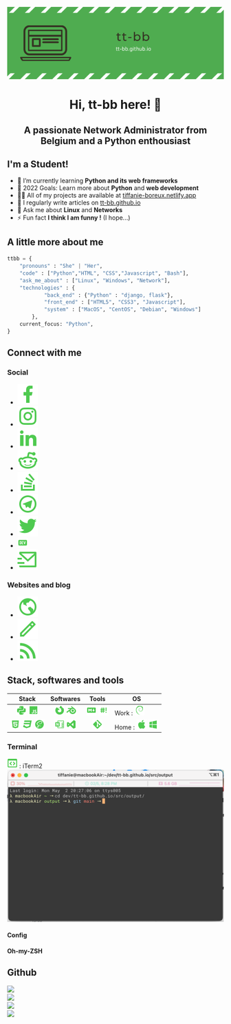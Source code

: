 <p align="center"><img src="https://raw.githubusercontent.com/tt-bb/tt-bb/main/assets/banner.png" /></p>

<h1 align="center">Hi, tt-bb here! 👋</h1>
<h2 align="center">A passionate Network Administrator from Belgium and a Python enthousiast</h2>

<!-- <img src="https://komarev.com/ghpvc/?username=tt-bb&label=Profile%20views&color=4caf4f&style=flat" alt="tt-bb" /> -->


## I'm a Student!

- 🌱 I’m currently learning **Python and its web frameworks**
- 🥅 2022 Goals: Learn more about **Python** and **web development**
- 👨‍💻 All of my projects are available at [tiffanie-boreux.netlify.app](https://tiffanie-boreux.netlify.app)
- 📝 I regularly write articles on [tt-bb.github.io](https://tt-bb.github.io)
- 💬 Ask me about **Linux** and **Networks**
- ⚡ Fun fact **I think I am funny !** (I hope...)

## A little more about me

```python
ttbb = {
    "pronouns" : "She" | "Her",
    "code" : ["Python","HTML", "CSS","Javascript", "Bash"],
    "ask_me_about" : ["Linux", "Windows", "Network"],
    "technologies" : {
            "back_end" : {"Python" : "django, flask"},
            "front_end" : ["HTML5", "CSS3", "Javascript"],
            "system" : ["MacOS", "CentOS", "Debian", "Windows"]
        },
    current_focus: "Python",
}
```

## Connect with me

### Social

- <a href="https://fb.com/tiffanie.boreux"><img src="https://raw.githubusercontent.com/tt-bb/tt-bb/961ac66dbd7533c27015513427efd86d0c8ba58a/assets/facebook-fill.svg"></a>
- <a href="https://instagram.com/koala.kiwiwi"><img src="https://raw.githubusercontent.com/tt-bb/tt-bb/961ac66dbd7533c27015513427efd86d0c8ba58a/assets/instagram-line.svg"></a>
- <a href="https://linkedin.com/in/tiffanie-boreux-828439176"><img src="https://raw.githubusercontent.com/tt-bb/tt-bb/961ac66dbd7533c27015513427efd86d0c8ba58a/assets/linkedin-fill.svg"></a>
- <a href="https://www.reddit.com/user/tt-bb_"><img src="https://raw.githubusercontent.com/tt-bb/tt-bb/961ac66dbd7533c27015513427efd86d0c8ba58a/assets/reddit-line.svg"></a>
- <a href="https://stackoverflow.com/users/19015182/ttbb"><img src="https://raw.githubusercontent.com/tt-bb/tt-bb/961ac66dbd7533c27015513427efd86d0c8ba58a/assets/stack-overflow-line.svg"></a>
- <a href="https://t.me/koala_kiwi"><img src="https://raw.githubusercontent.com/tt-bb/tt-bb/961ac66dbd7533c27015513427efd86d0c8ba58a/assets/telegram-line.svg"></a>
- <a href="https://twitter.com/pop_grr"><img src="https://raw.githubusercontent.com/tt-bb/tt-bb/961ac66dbd7533c27015513427efd86d0c8ba58a/assets/twitter-fill.svg"></a>
- <a href="https://dev.to/ttbb"><img src="https://raw.githubusercontent.com/tt-bb/tt-bb/main/assets/dev-to.png"></a>
- <a href="mailto:ttbb_@outlook.com"><img src="https://raw.githubusercontent.com/tt-bb/tt-bb/6ef0c02a6dc318e01364c0c45de5883e4e878a13/assets/mail-send-line.svg"></a>

### Websites and blog
    
- <a href="https://tiffanie-boreux.netlify.app/"><img src="https://raw.githubusercontent.com/tt-bb/tt-bb/e41d8de91acb5bdef4c679645c6868e49f36e7e5/assets/earth-line.svg"></a>
- <a href="https://tt-bb.github.io"><img src="https://raw.githubusercontent.com/tt-bb/tt-bb/e41d8de91acb5bdef4c679645c6868e49f36e7e5/assets/pencil-line.svg"></a>
- <a href="https://tt-bb.github.io/feeds/all.atom.xml"><img src="https://raw.githubusercontent.com/tt-bb/tt-bb/e41d8de91acb5bdef4c679645c6868e49f36e7e5/assets/rss-fill.svg"></a>

## Stack, softwares and tools

| **Stack** | **Softwares** | **Tools** | **OS** |
|:---------:|:-------------:|:---------:|--------|
| <img src="https://raw.githubusercontent.com/tt-bb/tt-bb/main/assets/language-python.png"> <img src="https://raw.githubusercontent.com/tt-bb/tt-bb/main/assets/language-javascript.png"> | <img src="https://raw.githubusercontent.com/tt-bb/tt-bb/main/assets/firefox.png"> <img src="https://raw.githubusercontent.com/tt-bb/tt-bb/main/assets/blender-software.png"> | <img src="https://raw.githubusercontent.com/tt-bb/tt-bb/main/assets/language-markdown.png"> <img src="https://raw.githubusercontent.com/tt-bb/tt-bb/main/assets/bash.png"> | Work : <img src="https://raw.githubusercontent.com/tt-bb/tt-bb/main/assets/debian.png"> |
| <img src="https://raw.githubusercontent.com/tt-bb/tt-bb/main/assets/language-html5.png"> <img src="https://raw.githubusercontent.com/tt-bb/tt-bb/main/assets/language-css3.png"> <img src="https://raw.githubusercontent.com/tt-bb/tt-bb/main/assets/sass.png">| <img src="https://raw.githubusercontent.com/tt-bb/tt-bb/main/assets/microsoft-onenote.png"> <img src="https://raw.githubusercontent.com/tt-bb/tt-bb/main/assets/microsoft-visual-studio.png"> | <img src="https://raw.githubusercontent.com/tt-bb/tt-bb/main/assets/git.png"> | Home : <img src="https://raw.githubusercontent.com/tt-bb/tt-bb/main/assets/apple.png"> <img src="https://raw.githubusercontent.com/tt-bb/tt-bb/main/assets/microsoft-windows.png"> |

### Terminal

<a href="https://iterm2.com/"><img src="https://raw.githubusercontent.com/tt-bb/tt-bb/main/assets/application-brackets-outline.png"></a> : iTerm2
<br />
<img src="https://raw.githubusercontent.com/tt-bb/tt-bb/main/assets/terminal.png">

#### Config

#### Oh-my-ZSH

## Github

<img src="https://activity-graph.herokuapp.com/graph?username=tt-bb&theme=minimal">
<br />
<img src="https://github-profile-summary-cards.vercel.app/api/cards/profile-details?username=tt-bb&theme=vue">
<br />
<img src="https://github-readme-stats.vercel.app/api?username=tt-bb">
<br />
<img src="https://github-readme-stats.vercel.app/api/top-langs/?username=tt-bb">
